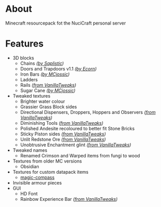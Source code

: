# About

Minecraft resourcepack fot the NuciCraft personal server

# Features

 - 3D blocks
   - Chains _([by Saplistic](https://planetminecraft.com/texture-pack/3d-chains))_
   - Doors and Trapdoors v1.1 _([by Ecorn](https://planetminecraft.com/texture-pack/3d-doors-amp-trapdoors))_
   - Iron Bars _([by MCjossic](https://curseforge.com/minecraft/texture-packs/three-dimensional-iron-bars))_
   - Ladders
   - Rails _([from VanillaTweaks](https://vanillatweaks.net/picker/resource-packs))_
   - Sugar Cane _([by MCjossic](https://curseforge.com/minecraft/texture-packs/three-dimensional-sugar-cane))_
 - Tweaked textures
   - Brighter water colour
   - Grassier Grass Block sides
   - Directional Dispensers, Droppers, Hoppers and Observers _([from VanillaTweaks](https://vanillatweaks.net/picker/resource-packs))_
   - Diminishing Tools _([from VanillaTweaks](https://vanillatweaks.net/picker/resource-packs))_
   - Polished Andesite recoloured to better fit Stone Bricks
   - Sticky Piston sides _([from VanillaTweaks](https://vanillatweaks.net/picker/resource-packs))_
   - Unlit Redstone Ore _([from VanillaTweaks](https://vanillatweaks.net/picker/resource-packs))_
   - Unobtrusive Enchantment glint _([from VanillaTweaks](https://vanillatweaks.net/picker/resource-packs))_
 - Tweaked names
   - Renamed Crimson and Warped items from fungi to wood
 - Textures from older MC versions
   - Obsidian
 - Textures for custom datapack items
   - [magic-compass](https://github.com/hmlendea/mc-datapack-magic_compass)
 - Invisible armour pieces
 - GUI
   - HD Font
   - Rainbow Experience Bar _([from VanillaTweaks](https://vanillatweaks.net/picker/resource-packs))_
